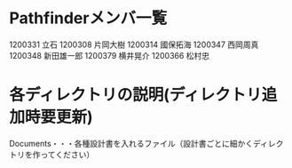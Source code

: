 # Pathfinderメンバ一覧
1200331 立石
1200308 片岡大樹
1200314 國保拓海
1200347 西岡周真
1200348 新田雄一郎
1200379 横井晃介
1200366 松村忠

# 各ディレクトリの説明(ディレクトリ追加時要更新)
Documents・・・各種設計書を入れるファイル（設計書ごとに細かくディレクトリを作ってください）

